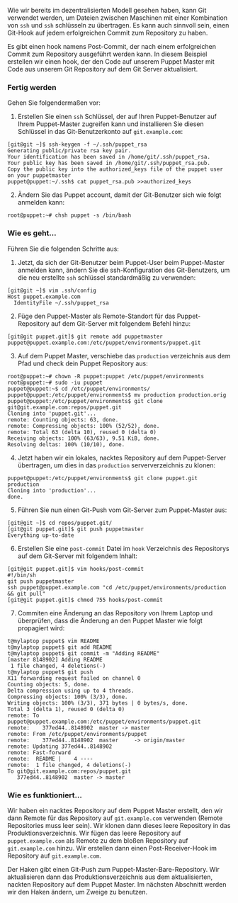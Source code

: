Wie wir bereits im dezentralisierten Modell gesehen haben, kann Git verwendet werden, um Dateien zwischen Maschinen mit einer Kombination von `ssh` und `ssh` schlüsseln zu übertragen. Es kann auch sinnvoll sein, einen Git-Hook auf jedem erfolgreichen Commit zum Repository zu haben.

Es gibt einen hook namens Post-Commit, der nach einem erfolgreichen Commit zum Repository ausgeführt werden kann. In diesem Beispiel erstellen wir einen hook, der den Code auf unserem Puppet Master mit Code aus unserem Git Repository auf dem Git Server aktualisiert.


### Fertig werden

Gehen Sie folgendermaßen vor:

1. Erstellen Sie einen `ssh` Schlüssel, der auf Ihren Puppet-Benutzer auf Ihrem Puppet-Master zugreifen kann und installieren Sie diesen Schlüssel in das Git-Benutzerkonto auf `git.example.com`:

```
[git@git ~]$ ssh-keygen -f ~/.ssh/puppet_rsa
Generating public/private rsa key pair.
Your identification has been saved in /home/git/.ssh/puppet_rsa.
Your public key has been saved in /home/git/.ssh/puppet_rsa.pub.
Copy the public key into the authorized_keys file of the puppet user on your puppetmaster
puppet@puppet:~/.ssh$ cat puppet_rsa.pub >>authorized_keys
```

2. Ändern Sie das Puppet account, damit der Git-Benutzer sich wie folgt anmelden kann:
```
root@puppet:~# chsh puppet -s /bin/bash
```

### Wie es geht...

Führen Sie die folgenden Schritte aus:

1. Jetzt, da sich der Git-Benutzer beim Puppet-User beim Puppet-Master anmelden kann, ändern Sie die ssh-Konfiguration des Git-Benutzers, um die neu erstellte `ssh` schlüssel standardmäßig zu verwenden:
```
[git@git ~]$ vim .ssh/config
Host puppet.example.com
  IdentityFile ~/.ssh/puppet_rsa
```

2. Füge den Puppet-Master als Remote-Standort für das Puppet-Repository auf dem Git-Server mit folgendem Befehl hinzu:
```
[git@git puppet.git]$ git remote add puppetmaster puppet@puppet.example.com:/etc/puppet/environments/puppet.git
```

3. Auf dem Puppet Master, verschiebe das `production` verzeichnis aus dem Pfad und check dein Puppet Repository aus:
```
root@puppet:~# chown -R puppet:puppet /etc/puppet/environments
root@puppet:~# sudo -iu puppet
puppet@puppet:~$ cd /etc/puppet/environments/
puppet@puppet:/etc/puppet/environments$ mv production production.orig
puppet@puppet:/etc/puppet/environments$ git clone git@git.example.com:repos/puppet.git
Cloning into 'puppet.git'...
remote: Counting objects: 63, done.
remote: Compressing objects: 100% (52/52), done.
remote: Total 63 (delta 10), reused 0 (delta 0)
Receiving objects: 100% (63/63), 9.51 KiB, done.
Resolving deltas: 100% (10/10), done.
```

4. Jetzt haben wir ein lokales, nacktes Repository auf dem Puppet-Server übertragen, um dies in das `production` serververzeichnis zu klonen:

```
puppet@puppet:/etc/puppet/environments$ git clone puppet.git production
Cloning into 'production'...
done.

```

5. Führen Sie nun einen Git-Push vom Git-Server zum Puppet-Master aus:
```
[git@git ~]$ cd repos/puppet.git/
[git@git puppet.git]$ git push puppetmaster
Everything up-to-date
```

6. Erstellen Sie eine `post-commit` Datei im `hook` Verzeichnis des Repositorys auf dem Git-Server mit folgendem Inhalt:
```
[git@git puppet.git]$ vim hooks/post-commit
#!/bin/sh
git push puppetmaster
ssh puppet@puppet.example.com "cd /etc/puppet/environments/production && git pull"
[git@git puppet.git]$ chmod 755 hooks/post-commit

```

7. Commiten eine Änderung an das Repository von Ihrem Laptop und überprüfen, dass die Änderung an den Puppet Master wie folgt propagiert wird:
```
t@mylaptop puppet$ vim README
t@mylaptop puppet$ git add README
t@mylaptop puppet$ git commit -m "Adding README"
[master 8148902] Adding README
 1 file changed, 4 deletions(-)
t@mylaptop puppet$ git push
X11 forwarding request failed on channel 0
Counting objects: 5, done.
Delta compression using up to 4 threads.
Compressing objects: 100% (3/3), done.
Writing objects: 100% (3/3), 371 bytes | 0 bytes/s, done.
Total 3 (delta 1), reused 0 (delta 0)
remote: To puppet@puppet.example.com:/etc/puppet/environments/puppet.git
remote:    377ed44..8148902  master -> master
remote: From /etc/puppet/environments/puppet
remote:    377ed44..8148902  master     -> origin/master
remote: Updating 377ed44..8148902
remote: Fast-forward
remote:  README |    4 ----
remote:  1 file changed, 4 deletions(-)
To git@git.example.com:repos/puppet.git
   377ed44..8148902  master -> master

```


### Wie es funktioniert...

Wir haben ein nacktes Repository auf dem Puppet Master erstellt, den wir dann Remote für das Repository auf `git.example.com` verwenden (Remote Repositories muss leer sein). 
Wir klonen dann dieses leere Repository in das Produktionsverzeichnis. 
Wir fügen das leere Repository auf `puppet.example.com` als Remote zu dem bloßen Repository auf `git.example.com` hinzu. 
Wir erstellen dann einen Post-Receiver-Hook im Repository auf `git.example.com`.

Der Haken gibt einen Git-Push zum Puppet-Master-Bare-Repository. Wir aktualisieren dann das Produktionsverzeichnis aus dem aktualisierten, nackten Repository auf dem Puppet Master. Im nächsten Abschnitt werden wir den Haken ändern, um Zweige zu benutzen.

